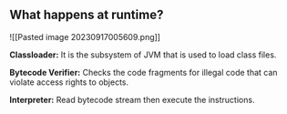 
## What happens at runtime?

![[Pasted image 20230917005609.png]]

**Classloader:** It is the subsystem of JVM that is used to load class files.

**Bytecode Verifier:** Checks the code fragments for illegal code that can violate access rights to objects.

**Interpreter:** Read bytecode stream then execute the instructions.